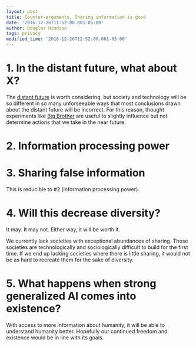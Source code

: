 ```yaml
---
layout: post
title: Counter-arguments, Sharing information is good
date: '2016-12-26T11:52:00.001-05:00'
author: Douglas Hindson
tags: privacy
modified_time: '2016-12-26T12:52:00.001-05:00'
---
```


# 1. In the distant future, what about X?

The [distant future](https://en.wikipedia.org/wiki/Futures_studies) is worth considering, but society and technology will be so different in so many unforseeable ways that most conclusions drawn about the distant future will be incorrect. For this reason, thought experiments like [Big Brother](https://en.wikipedia.org/wiki/Big_Brother_(Nineteen_Eighty-Four)) are useful to slightly influence but not determine actions that we take in the near future.

# 2. Information processing power

# 3. Sharing false information

This is reducible to #2 (information processing power).

# 4. Will this decrease diversity?

It may. It may not. Either way, it will be worth it.

We currently lack societies with exceptional abundances of sharing. Those societies are technologically and sociologically difficult to build for the first time. If we end up lacking societies where there is little sharing, it would not be as hard to recreate them for the sake of diversity.

# 5. What happens when strong generalized AI comes into existence?

With access to more information about humanity, it will be able to understand humanity better. Hopefully our continued freedom and existence would be in line with its goals. 
